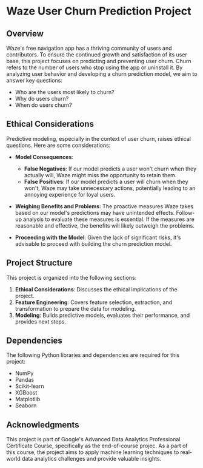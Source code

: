 # Waze User Churn Prediction Project

## Overview

Waze's free navigation app has a thriving community of users and contributors. To ensure the continued growth and satisfaction of its user base, this project focuses on predicting and preventing user churn. Churn refers to the number of users who stop using the app or uninstall it. By analyzing user behavior and developing a churn prediction model, we aim to answer key questions:

- Who are the users most likely to churn?
- Why do users churn?
- When do users churn?

## Ethical Considerations

Predictive modeling, especially in the context of user churn, raises ethical questions. Here are some considerations:

- **Model Consequences**:
    - **False Negatives**: If our model predicts a user won't churn when they actually will, Waze might miss the opportunity to retain them.
    - **False Positives**: If our model predicts a user will churn when they won't, Waze may take unnecessary actions, potentially leading to an annoying experience for loyal users.

- **Weighing Benefits and Problems**: The proactive measures Waze takes based on our model's predictions may have unintended effects. Follow-up analysis to evaluate these measures is essential. If the measures are reasonable and effective, the benefits will likely outweigh the problems.

- **Proceeding with the Model**: Given the lack of significant risks, it's advisable to proceed with building the churn prediction model.

## Project Structure

This project is organized into the following sections:

1. **Ethical Considerations**: Discusses the ethical implications of the project.
2. **Feature Engineering**: Covers feature selection, extraction, and transformation to prepare the data for modeling.
3. **Modeling**: Builds predictive models, evaluates their performance, and provides next steps.

## Dependencies

The following Python libraries and dependencies are required for this project:

- NumPy
- Pandas
- Scikit-learn
- XGBoost
- Matplotlib
- Seaborn

## Acknowledgments

This project is part of Google's Advanced Data Analytics Professional Certificate Course, specifically as the end-of-course projec. As a part of this course, the project aims to apply machine learning techniques to real-world data analytics challenges and provide valuable insights.
